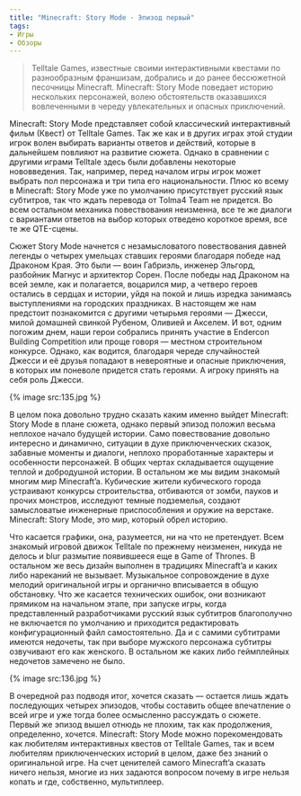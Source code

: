 ```yaml
---
title: "Minecraft: Story Mode · Эпизод первый"
tags:
- Игры
- Обзоры
---
```


> Telltale Games, известные своими интерактивными квестами по разнообразным франшизам, добрались и до ранее бессюжетной песочницы Minecraft. Minecraft: Story Mode поведает историю нескольких персонажей, волею обстоятельств оказавшихся вовлеченными в череду увлекательных и опасных приключений.

Minecraft: Story Mode представляет собой классический интерактивный фильм (Квест) от Telltale Games. Так же как и в других играх этой студии игрок волен выбирать варианты ответов и действий, которые в дальнейшем повлияют на развитие сюжета. Однако в сравнении с другими играми Telltale здесь были добавлены некоторые нововведения. Так, например, перед началом игры игрок может выбрать пол персонажа и три типа его национальности. Плюс ко всему в Minecraft: Story Mode уже по умолчанию присутствует русский язык субтитров, так что ждать перевода от Tolma4 Team не придется. Во всем остальном механика повествования неизменна, все те же диалоги с вариантами ответов на выбор которых отведено короткое время, все те же QTE-сцены.

Сюжет Story Mode начнется с незамысловатого повествования давней легенды о четырех умельцах ставших героями благодаря победе над Драконом Края. Это были — воин Габриэль, инженер Эльгорд, разбойник Магнус и архитектор Сорен. После победы над Драконом на всей земле, как и полагается, воцарился мир, а четверо героев остались в сердцах и истории, уйдя на покой и лишь изредка занимаясь выступлениями на городских праздниках. В настоящем же нам предстоит познакомится с другими четырьмя героями — Джесси, милой домашней свинкой Рубеном, Оливией и Акселем. И вот, одним погожим днем, наши герои собрались принять участие в Endercon Building Competition или проще говоря — местном строительном конкурсе. Однако, как водится, благодаря череде случайностей Джесси и её друзья попадают в невероятные и опасные приключения, в которых им поневоле придется стать героями. А игроку принять на себя роль Джесси.

{% image src:135.jpg %}

В целом пока довольно трудно сказать каким именно выйдет Minecraft: Story Mode в плане сюжета, однако первый эпизод положил весьма неплохое начало будущей истории. Само повествование довольно интересно и динамично, ситуации в духе приключенческих сказок, забавные моменты и диалоги, неплохо проработанные характеры и особенности персонажей. В общих чертах складывается ощущение теплой и добродушной истории. В остальном же мы видим знакомый многим мир Minecraft’a. Кубические жители кубического города устраивают конкурсы строительства, отбиваются от зомби, пауков и прочих монстров, исследуют темные подземелья, создают замысловатые инженерные приспособления и оружие на верстаке. Minecraft: Story Mode, это мир, который обрел историю.

Что касается графики, она, разумеется, ни на что не претендует. Всем знакомый игровой движок Telltale по прежнему неизменен, никуда не делось и blur размытие появившееся еще в Game of Thrones. В остальном же весь дизайн выполнен в традициях Minecraft’a и каких либо нареканий не вызывает. Музыкальное сопровождение в духе мелодий оригинальной игры и органично вписывается в общую обстановку. Что же касается технических ошибок, они возникают прямиком на начальном этапе, при запуске игры, когда представленный разработчиками русский язык субтитров благополучно не включается по умолчанию и приходится редактировать конфигурационный файл самостоятельно. Да и с самими субтитрами имеются недочеты, так при выборе мужского персонажа субтитры озвучивают его как женского. В остальном же каких либо геймплейных недочетов замечено не было.

{% image src:136.jpg %}

В очередной раз подводя итог, хочется сказать — остается лишь ждать последующих четырех эпизодов, чтобы составить общее впечатление о всей игре и уже тогда более осмысленно рассуждать о сюжете. Первый же эпизод вышел отнюдь не плохим, так как продолжения, определенно, хочется. Minecraft: Story Mode можно порекомендовать как любителям интерактивных квестов от Telltale Games, так и всем любителям приключенческих историй в целом, даже без знаний о оригинальной игре. На счет ценителей самого Minecraft’a сказать ничего нельзя, многие из них задаются вопросом почему в игре нельзя копать и где, собственно, мультиплеер.